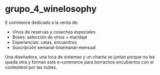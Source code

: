 # grupo_4_winelosophy

E commerce dedicado a la venta de:

- Vinos de reservas y cosechas especiales
- Boxes: selección de vinos + maridaje
- Experiencias: catas, encuentros
- Suscripción semanal-bisemanal-mensual

Una diseñadora, una loca de sistemas y un chanta se juntan porque no les queda otra y forman este e-commerce para borrachos encubiertos con el coolesterol por las nubes.

